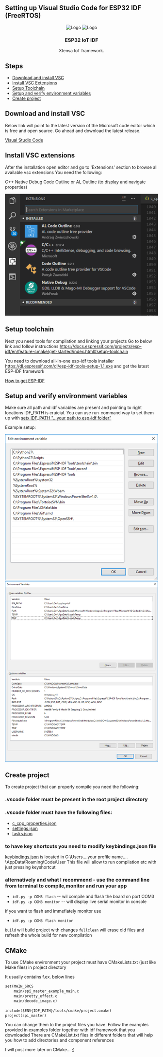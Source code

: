 ## Setting up Visual Studio Code for ESP32 IDF (FreeRTOS)


<p align="center">
    <img src="https://atmosphereiot.com/images/Third-Party-Logos/EspressifLogoFullGlow.png" alt="Logo" height=100 ><span width=50></span>
    <img src="https://code.visualstudio.com/assets/images/windows-logo.png" alt="Logo" width=100 >

  <h3 align="center">ESP32 IoT IDF</h3>

  <p align="center">
    Xtensa IoT framework.
  </p>
</p>

## Steps

- [Download and install VSC](#download-and-install-vsc)
- [Install VSC Extensions](#install-vsc-extensions)
- [Setup Toolchain](#setup-toolchain)
- [Setup and verify environment variables](#setup-and-verify-environment-variables)
- [Create project](#create-project)

## Download and install VSC

Below link will point to the latest version of the Microsoft code editor which is free and open source.
Go ahead and download the latest release.

<a href="https://code.visualstudio.com/"><span>Visual Studio Code</span></a>


## Install VSC extensions

After the installation open editor and go to 'Extensions' section to browse all available vsc extensions
You need the following:

C++
Native Debug
Code Outline or AL Outline (to display and navigate properties)

<img src="vsc-guide-1.bmp" alt="Logo">

## Setup toolchain

Next you need tools for compilation and linking your projects
Go to below link and follow instructions
https://docs.espressif.com/projects/esp-idf/en/feature-cmake/get-started/index.html#setup-toolchain

You need to download all-in-one esp-idf tools installer
<a href="https://dl.espressif.com/dl/esp-idf-tools-setup-1.1.exe">https://dl.espressif.com/dl/esp-idf-tools-setup-1.1.exe</a>
and get the latest ESP-IDF framework

<a href="https://docs.espressif.com/projects/esp-idf/en/feature-cmake/get-started/index.html#get-started-get-esp-idf">How to get ESP-IDF</a>

## Setup and verify environment variables

Make sure all path and idf variables are present and pointing to right locations
IDF_PATH is cruicial.
You can use run-command way to set them up with <u>setx IDF_PATH "...your path to esp-idf folder" </u>

Example setup:
<br/>

<img src="vsc-guide-2.bmp" alt="Logo">
<img src="vsc-guide-3.bmp" alt="Logo">

## Create project

To create project that can properly compile you need the following:
### .vscode folder must be present in the root project directory

### .vscode folder must have the following files:
 - <a href=".vscode/c_cpp_properties.json">c_cpp_properties.json</a>
 - <a href=".vscode/settings.json">settings.json</a>
 - <a href=".vscode/tasks.json">tasks.json</a>

### to have key shortcuts you need to modify keybindings.json file
<a href="keybindings.json">keybindings.json</a> is located in C:\Users\....your profile name.... \AppData\Roaming\Code\User
  This file will allow to run compilation etc with just pressing keyshortcut

### alternatively and what I recommend - use the command line from terminal to compile,monitor and run your app
- `idf.py -p COM3 flash` -- wil compile and flash the board on port COM3
- `idf.py -p COM3 monitor` -- will display live serial monitor in console

if you want to flash and immefiately monitor use 
- `idf.py -p COM3 flash monitor`

`build` will build project with changes
`fullclean` will erase old files and refresh the whole build for new compilation

## CMake 

To use CMake environment your project must have CMakeLists.txt (just like Make files) in project directory

It usually contains f.ex. below lines 

```
set(MAIN_SRCS
    main/spi_master_example_main.c
    main/pretty_effect.c
    main/decode_image.c)

include($ENV{IDF_PATH}/tools/cmake/project.cmake)
project(spi_master)
```

You can change them to the project files you have.
Follow the examples provided in examples folder together with idf framework that you downloaded
There are CMakeList.txt files in different folders that will help you how to add directories and component references

I will post more later on CMake... ;)






